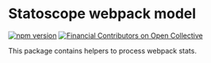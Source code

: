 # Statoscope webpack model

[![npm version](https://badge.fury.io/js/%40statoscope%2Fwebpack-model.svg)](https://badge.fury.io/js/%40statoscope%2Fwebpack-model)
[![Financial Contributors on Open Collective](https://opencollective.com/statoscope/all/badge.svg?label=financial+contributors)](https://opencollective.com/statoscope)

This package contains helpers to process webpack stats.
